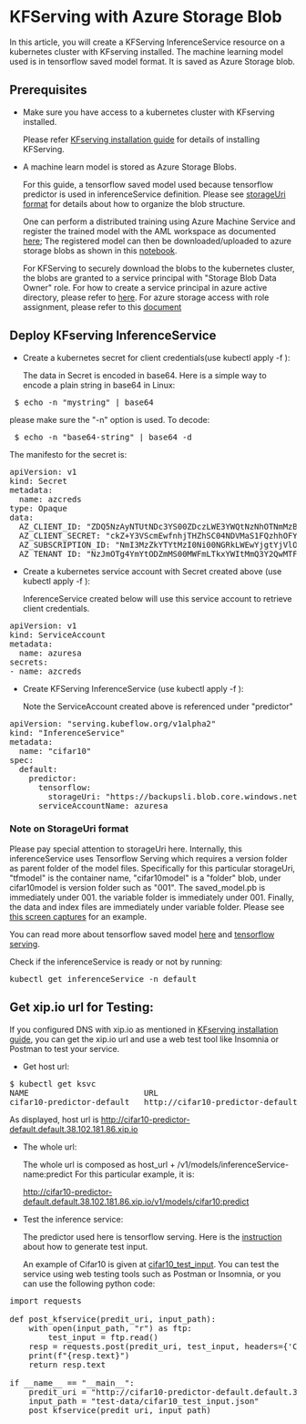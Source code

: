 # KFServing with Azure Storage Blob

In this article, you will create a KFServing InferenceService resource on a kubernetes cluster with KFserving installed. 
The machine learning model used is in tensorflow saved model format. It is saved as Azure Storage blob. 

## Prerequisites

*   Make sure you have access to a kubernetes cluster with KFserving installed. 
    
    Please refer [KFserving installation guide](KFServing-setup.md) for details of installing KFServing.
    
*   A machine learn model is stored as Azure Storage Blobs.

    For this guide, a tensorflow saved model used because tensorflow predictor is used in inferenceService definition.
    Please see <a href="#storageUri">storageUri format</a> for details about how to organize the blob structure.

    One can perform a distributed training using Azure Machine Service and register the trained model with the AML 
    workspace as documented [here](notebooks/distributed-tf2-cifar10/distributed-tf2-cifar10.ipynb);
    The registered model can then be downloaded/uploaded to azure storage blobs as shown in this 
    [notebook](notebooks/AML-model-download-upload.ipynb).
    
    For KFServing to securely download the blobs to the kubernetes cluster, the blobs are granted to a service principal with 
    "Storage Blob Data Owner" role. For how to create a service principal in azure active directory, please refer to 
    [here](https://docs.microsoft.com/en-us/azure/active-directory/develop/howto-create-service-principal-portal). For 
    azure storage access with role assignment, please refer to this [document](https://docs.microsoft.com/en-us/azure/storage/common/storage-auth-aad-rbac-portal)
    

## Deploy KFserving InferenceService

*  Create a kubernetes secret for client credentials(use kubectl apply -f ):

   The data in Secret is encoded in base64. Here is a simple way to encode a plain string in base64 in Linux:

<pre> $ echo -n "mystring" | base64 </pre>

   please make sure the "-n" option is used. To decode:

<pre> $ echo -n "base64-string" | base64 -d </pre>


   The manifesto for the secret is:

<pre>
apiVersion: v1
kind: Secret
metadata:
  name: azcreds
type: Opaque
data:
  AZ_CLIENT_ID: "ZDQ5NzAyNTUtNDc3YS00ZDczLWE3YWQtNzNhOTNmMzBiZDUx"
  AZ_CLIENT_SECRET: "ckZ+Y3VScmEwfnhjTHZhSC04NDVMaS1FQzhhOFYzfmtHWg=="
  AZ_SUBSCRIPTION_ID: "NmI3MzZkYTYtMzI0Ni00NGRkLWEwYjgtYjVlOTU0ODQ2MzNk"
  AZ_TENANT_ID: "NzJmOTg4YmYtODZmMS00MWFmLTkxYWItMmQ3Y2QwMTFkYjQ3"
</pre>


*  Create a kubernetes service account with Secret created above (use kubectl apply -f ):

    InferenceService created below will use this service account to retrieve client credentials.

<pre>
apiVersion: v1
kind: ServiceAccount
metadata:
  name: azuresa
secrets:
- name: azcreds
</pre>


*  Create KFServing InferenceService (use kubectl apply -f ):

    Note the ServiceAccount created above is referenced under "predictor"

<pre>
apiVersion: "serving.kubeflow.org/v1alpha2"
kind: "InferenceService"
metadata:
  name: "cifar10"
spec:
  default:
    predictor:
      tensorflow:
        storageUri: "https://backupsli.blob.core.windows.net/tfmodel/cifar10model"
      serviceAccountName: azuresa
</pre>

<a name="storageUri"></a>
### Note on StorageUri format

Please pay special attention to storageUri here. Internally, this inferenceService uses Tensorflow Serving which requires
a version folder as parent folder of the model files. Specifically for this particular storageUri, "tfmodel" is the 
container name, "cifar10model" is a "folder" blob, under cifar10model is version folder such as "001". The saved_model.pb is 
immediately under 001. the variable folder is immediately under 001. Finally, the data and index files are immediately 
under variable folder. Please see [this screen captures](video/kfserving_tf_blob_structure.mp4) for an example.

You can read more about tensorflow saved model [here](https://www.tensorflow.org/guide/saved_model)
and [tensorflow serving](https://www.tensorflow.org/tfx/tutorials/serving/rest_simple).

Check if the inferenceService is ready or not by running:

<pre>kubectl get inferenceService -n default </pre>

##  Get xip.io url for Testing:

If you configured DNS with xip.io as mentioned in [KFserving installation guide](KFServing-setup.md), you can get the
xip.io url and use a web test tool like Insomnia or Postman to test your service.

*  Get host url:

<pre>
$ kubectl get ksvc
NAME                        URL                                                             LATESTCREATED                     LATESTREADY                                          READY   REASON
cifar10-predictor-default   http://cifar10-predictor-default.default.38.102.181.86.xip.io   cifar10-predictor-default-l9f6s   cifar10-predict                   or-default-l9f6s   True
</pre>

As displayed, host url is http://cifar10-predictor-default.default.38.102.181.86.xip.io
*  The whole url:

    The whole url is composed as host_url + /v1/models/inferenceService-name:predict
    For this particular example, it is:

    http://cifar10-predictor-default.default.38.102.181.86.xip.io/v1/models/cifar10:predict

*  Test the inference service:
   
    The predictor used here is tensorflow serving. Here is the 
   [instruction](https://www.tensorflow.org/tfx/tutorials/serving/rest_simple) about how to generate test input. 
   
    An example of Cifar10 is given at [cifar10_test_input](test-data/cifar10_test_input.json). You can test the service
    using web testing tools such as Postman or Insomnia, or you can use the following python code:

<pre>
import requests

def post_kfservice(predit_uri, input_path):
    with open(input_path, "r") as ftp:
        test_input = ftp.read()
    resp = requests.post(predit_uri, test_input, headers={'Content-Type': 'application/json'})
    print(f"{resp.text}")
    return resp.text

if __name__ == "__main__":
    predit_uri = "http://cifar10-predictor-default.default.38.102.181.86.xip.io/v1/models/cifar10:predict"
    input_path = "test-data/cifar10_test_input.json"
    post_kfservice(predit_uri, input_path)
</pre>
   